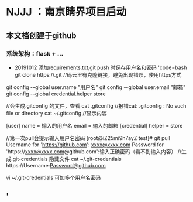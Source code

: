 # NJJJ ：南京睛界项目启动
##  本文档创建于github
### 系统架构：flask + ...


- 20191012 添加requirements.txt,git push 时保存用户名和密码
'code=bash
git clone https://.git  //码云里有克隆链接，避免出现错误，使用https方式

git config --global user.name "用户名"
git config --global user.email "邮箱"
git config --global credential.helper store

//会生成.gitconfig 的文件，查看
cat .gitconfig   //报错cat: .gitconfig : No such file or directory
cat ~/.gitconfig  //显示内容

[user]
        name = 输入的用户名
        email = 输入的邮箱
[credential]
        helper = store

//第一次pull会提示输入用户名密码
[root@iZ25mi9h7ayZ test]# git pull
Username for 'https://github.com': xxxx@xxxx.com
Password for 'https://xxxx@xxxx.com@github.com':输入正确密码（看不到输入内容）
//生成.git-credentials 隐藏文件
cat ~/.git-credentials
https://Username:Password@github.com

vi ~/.git-credentials
可加多个用户名密码

'
- 
